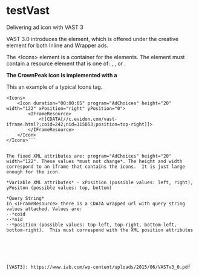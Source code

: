 # testVast

Delivering ad icon with VAST 3

VAST 3.0 introduces the <Icons> element, which is offered under the <Linear> creative element for both Inline and Wrapper ads.

The \<Icons\> element is a container for the <Icon> elements. The <Icon> element must contain a resource element that is one of: <StaticResource>, <IFrameResource>, or <HTMLResource>.

**The CrownPeak icon is implemented with a <IFrameResource>**

This an example of a typical Icons tag.
```
<Icons>
    <Icon duration="00:00:05" program="AdChoices" height="20" width="122" xPosition="right" yPosition="0">
        <IFrameResource>
            <![CDATA[//c.evidon.com/vast-iframe.html?;coid=242;nid=115053;position=top-right]]>
        </IFrameResource>
    </Icon>
</Icons>```


The fixed XML attributes are: program="AdChoices" height="20" width="122". These values *must not change*. The height and width correspond to an iframe that contains the icons.  It is just large enough for the icon.

*Variable XML attributes* - xPosition (possible values: left, right), yPositon (possible values: top, bottom)

*Query String*
In <IFrameResource> there is a CDATA wrapped url with query string values attached. Values are:
⋅⋅*coid
⋅⋅*nid
⋅⋅*position (possible values: top-left, top-right, bottom-left, bottom-right).  This must correspond with the XML position attributes






[VAST3]: https://www.iab.com/wp-content/uploads/2015/06/VASTv3_0.pdf